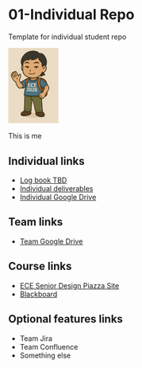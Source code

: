# 01-Individual Repo
Template for individual student repo

<img src="./images/thisisme.png" width="20%">
<p> This is me </p>

## Individual links
- [Log book TBD]()
- [Individual deliverables](./coursedocs/individual-deliverables.md)
- [Individual Google Drive](https://drive.google.com/drive/folders/12ABYoAHQtrtgIl2uLQmc7KXFYVf1IL_T?usp=share_link)

## Team links
- [Team Google Drive](https://drive.google.com/drive/folders/12ABYoAHQtrtgIl2uLQmc7KXFYVf1IL_T?usp=share_link)

## Course links
- [ECE Senior Design Piazza Site](https://piazza.com/bu/fall2025/ec463/home)
- [Blackboard](http://learn.bu.edu/)

## Optional features links
- Team Jira
- Team Confluence
- Something else
